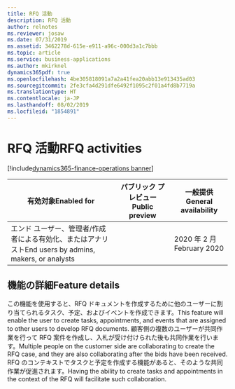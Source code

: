 ```yaml
---
title: RFQ 活動
description: RFQ 活動
author: relnotes
ms.reviewer: josaw
ms.date: 07/31/2019
ms.assetid: 3462278d-615e-e911-a96c-000d3a1c7bbb
ms.topic: article
ms.service: business-applications
ms.author: mkirknel
dynamics365pdf: true
ms.openlocfilehash: 4be305818091a7a2a41fea20abb13e913435ad03
ms.sourcegitcommit: 2fe3cfa4d291dfe6492f1095c2f01a4fd8b7719a
ms.translationtype: HT
ms.contentlocale: ja-JP
ms.lasthandoff: 08/02/2019
ms.locfileid: "1854891"
---
```

# <a name="rfq-activities"></a><span data-ttu-id="f8dee-103">RFQ 活動</span><span class="sxs-lookup"><span data-stu-id="f8dee-103">RFQ activities</span></span>
[!include[dynamics365-finance-operations banner](../includes/dynamics365-finance-operations.md)]

| <span data-ttu-id="f8dee-104">有効対象</span><span class="sxs-lookup"><span data-stu-id="f8dee-104">Enabled for</span></span>    |  <span data-ttu-id="f8dee-105">パブリック プレビュー</span><span class="sxs-lookup"><span data-stu-id="f8dee-105">Public preview</span></span> | <span data-ttu-id="f8dee-106">一般提供</span><span class="sxs-lookup"><span data-stu-id="f8dee-106">General availability</span></span> | 
| ---------- | ---------- |---------- |
|<span data-ttu-id="f8dee-107">エンド ユーザー、管理者/作成者による有効化、またはアナリスト</span><span class="sxs-lookup"><span data-stu-id="f8dee-107">End users by admins, makers, or analysts</span></span>|| <span data-ttu-id="f8dee-108">2020 年 2 月</span><span class="sxs-lookup"><span data-stu-id="f8dee-108">February 2020</span></span>|






## <a name="feature-details"></a><span data-ttu-id="f8dee-109">機能の詳細</span><span class="sxs-lookup"><span data-stu-id="f8dee-109">Feature details</span></span>
<!--feature detail start -->
<span data-ttu-id="f8dee-110">この機能を使用すると、RFQ ドキュメントを作成するために他のユーザーに割り当てられるタスク、予定、およびイベントを作成できます。</span><span class="sxs-lookup"><span data-stu-id="f8dee-110">This feature will enable the user to create tasks, appointments, and events that are assigned to other users to develop RFQ documents.</span></span> <span data-ttu-id="f8dee-111">顧客側の複数のユーザーが共同作業を行って RFQ 案件を作成し、入札が受け付けられた後も共同作業を行います。</span><span class="sxs-lookup"><span data-stu-id="f8dee-111">Multiple people on the customer side are collaborating to create the RFQ case, and they are also collaborating after the bids have been received.</span></span> <span data-ttu-id="f8dee-112">RFQ のコンテキストでタスクと予定を作成する機能があると、そのような共同作業が促進されます。</span><span class="sxs-lookup"><span data-stu-id="f8dee-112">Having the ability to create tasks and appointments in the context of the RFQ will facilitate such collaboration.</span></span>
<!--feature detail end -->











